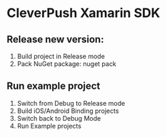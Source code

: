 # CleverPush Xamarin SDK

## Release new version:

1. Build project in Release mode
2. Pack NuGet package:
  nuget pack

## Run example project

1. Switch from Debug to Release mode
2. Build iOS/Android Binding projects
3. Switch back to Debug Mode
4. Run Example projects
